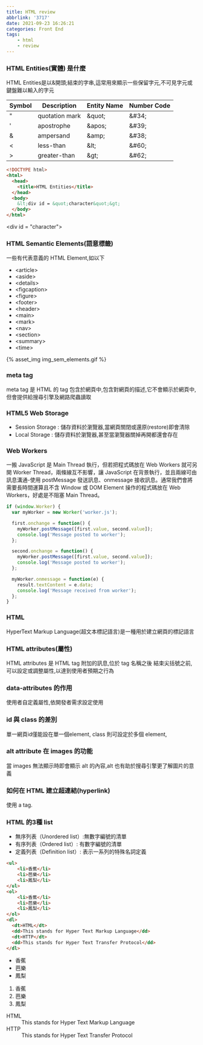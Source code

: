 ```yaml
---
title: HTML review
abbrlink: '3717'
date: 2021-09-23 16:26:21
categories: Front End
tags:
	- html
	- review
---
```


### HTML Entities(實體) 是什麼
HTML Entities是以&開頭;結束的字串,這常用來顯示一些保留字元,不可見字元或鍵盤難以輸入的字元

|Symbol|Description		|Entity Name	|Number Code
|------|------ 				|------ 			|-----
|"		 |quotation mark|&amp;quot;				|&amp;#34;
|'		 |apostrophe 		|&amp;apos;				|&amp;#39;
|&		 |ampersand			|&amp;amp;				|&amp;#38;
|<		 |less-than			|&amp;lt;					|&amp;#60;
|>		 |greater-than	|&amp;gt;					|&amp;#62;

<!--more-->

```html
<!DOCTYPE html>
<html>
  <head>
  	<title>HTML Entities</title>
  </head>
  <body>
    &lt;div id = &quot;character&quot;&gt;
  </body>
</html>
```

<body>
  &lt;div id = &quot;character&quot;&gt;
</body>

### HTML Semantic Elements(語意標籤)
一些有代表意義的 HTML Element,如以下
+ &lt;article&gt;
+ &lt;aside&gt;
+ &lt;details&gt;
+ &lt;figcaption&gt;
+ &lt;figure&gt;
+ &lt;footer&gt;
+ &lt;header&gt;
+ &lt;main&gt;
+ &lt;mark&gt;
+ &lt;nav&gt;
+ &lt;section&gt;
+ &lt;summary&gt;
+ &lt;time&gt;

<div style="width:400px;">
	{% asset_img img_sem_elements.gif %}
</div>

### meta tag
meta tag 是 HTML 的 tag 包含於網頁中,包含對網頁的描述,它不會顯示於網頁中,但會提供給搜尋引擎及網路爬蟲讀取

### HTML5 Web Storage 
+ Session Storage : 儲存資料於瀏覽器,當網頁關閉或還原(restore)即會清除
+ Local Storage : 儲存資料於瀏覽器,甚至當瀏覽器關掉再開都還會存在

### Web Workers 
一搬 JavaScript 是 Main Thread 執行，但若把程式碼放在 Web Workers 就可另開 Worker Thread，兩條線互不影響，讓 JavaScript 在背景執行，並且兩線可由訊息溝通-使用 postMessage 發送訊息、onmessage 接收訊息。通常我們會將需要長時間運算且不含 Window 或 DOM Element 操作的程式碼放在 Web Workers，好處是不阻塞 Main Thread。
``` js
if (window.Worker) {
  var myWorker = new Worker('worker.js');

  first.onchange = function() {
    myWorker.postMessage([first.value, second.value]);
    console.log('Message posted to worker');
  };

  second.onchange = function() {
    myWorker.postMessage([first.value, second.value]);
    console.log('Message posted to worker');
  };

  myWorker.onmessage = function(e) {
    result.textContent = e.data;
    console.log('Message received from worker');
  };
}
```

### HTML 
HyperText Markup Language(超文本標記語言)是一種用於建立網頁的標記語言

### HTML attributes(屬性)
HTML attributes 是 HTML tag 附加的訊息,位於 tag 名稱之後 結束尖括號之前,可以設定或調整屬性,以達到使用者預期之行為

### data-attributes 的作用
使用者自定義屬性,依開發者需求設定使用

### id 與 class 的差別
單一網頁id僅能設在單一個element, class 則可設定於多個 element,

### alt attribute 在 images 的功能
當 images 無法顯示時即會顯示 alt 的內容,alt 也有助於搜尋引擎更了解圖片的意義

### 如何在 HTML 建立超連結(hyperlink)
使用 a tag.

### HTML 的3種 list
+ 無序列表（Unordered list）:無數字編號的清單
+ 有序列表（Ordered list）: 有數字編號的清單
+ 定義列表（Definition list）: 表示一系列的特殊名詞定義
``` html
<ul>
	<li>香蕉</li>
	<li>芭樂</li>
	<li>鳳梨</li>
</ul>
<ol>
	<li>香蕉</li>
	<li>芭樂</li>
	<li>鳳梨</li>
</ol>
<dl>
  <dt>HTML</dt>
  <dd>This stands for Hyper Text Markup Language</dd>
  <dt>HTTP</dt>
  <dd>This stands for Hyper Text Transfer Protocol</dd>
</dl>
```
<ul>
	<li>香蕉</li>
	<li>芭樂</li>
	<li>鳳梨</li>
</ul>
<ol>
	<li>香蕉</li>
	<li>芭樂</li>
	<li>鳳梨</li>
</ol>
<dl>
  <dt>HTML</dt>
  <dd>This stands for Hyper Text Markup Language</dd>
  <dt>HTTP</dt>
  <dd>This stands for Hyper Text Transfer Protocol</dd>
</dl>












